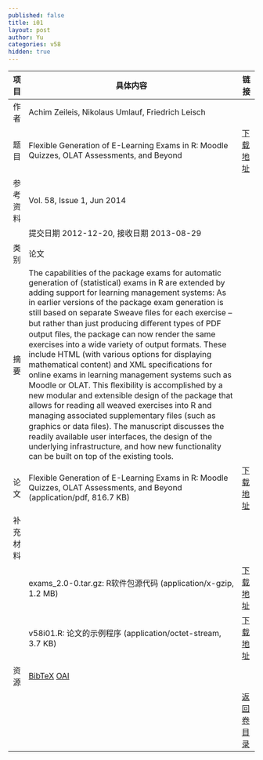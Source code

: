 ```yaml
---
published: false
title: i01
layout: post
author: Yu
categories: v58
hidden: true
---
```


| 项目 | 具体内容 | 链接 |
|---:|---|---|
| 作者 | Achim Zeileis, Nikolaus Umlauf, Friedrich Leisch| |
| 题目 |Flexible Generation of E-Learning Exams in R:  Moodle Quizzes, OLAT Assessments, and Beyond  | [下载地址](http://www.jstatsoft.org/v58/i01/paper) |
| 参考资料 |Vol. 58, Issue 1, Jun 2014 | |
| | 提交日期 2012-12-20, 接收日期 2013-08-29| | 
| 类别 | 论文| |
| 摘要 | The capabilities of the package exams for automatic generation of (statistical) exams in R are extended by adding support for learning management systems: As in earlier versions of the package exam generation is still based on separate Sweave ﬁles for each exercise – but rather than just producing diﬀerent types of PDF output ﬁles, the package can now render the same exercises into a wide variety of output formats. These include HTML (with various options for displaying mathematical content) and XML speciﬁcations for online exams in learning management systems such as Moodle or OLAT. This ﬂexibility is accomplished by a new modular and extensible design of the package that allows for reading all weaved exercises into R and managing associated supplementary ﬁles (such as graphics or data ﬁles). The manuscript discusses the readily available user interfaces, the design of the underlying infrastructure, and how new functionality can be built on top of the existing tools. | |
| 论文 | Flexible Generation of E-Learning Exams in R:  Moodle Quizzes, OLAT Assessments, and Beyond   (application/pdf, 816.7 KB)| [下载地址](http://www.jstatsoft.org/v58/i01/paper) |
| 补充材料 | | |
| |exams_2.0-0.tar.gz: R软件包源代码  (application/x-gzip, 1.2 MB)|  [下载地址](http://www.jstatsoft.org/v58/i01/supp/1) |
| |v58i01.R:           论文的示例程序  (application/octet-stream, 3.7 KB)|  [下载地址](http://www.jstatsoft.org/v58/i01/supp/2) |
| 资源 | [BibTeX](http://www.jstatsoft.org/v58/i01/bibtex) [OAI](http://www.jstatsoft.org/oai?verb=GetRecord&identifier=oai.jstatsoft/v58/i01&prefix=oai_dc)| |
| |  | [返回卷目录]({{site.baseurl}}/volume/v58.html) |